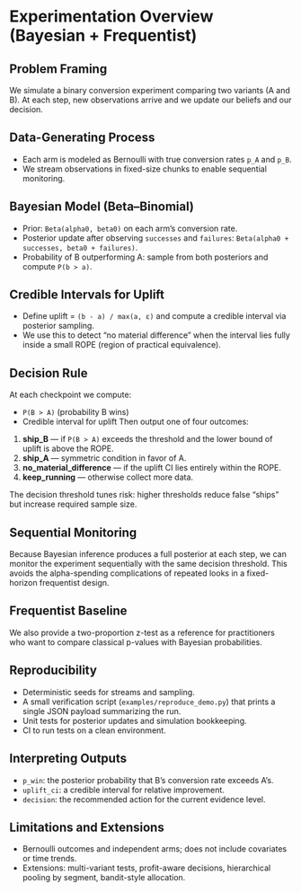 # Experimentation Overview (Bayesian + Frequentist)

## Problem Framing
We simulate a binary conversion experiment comparing two variants (A and B). At each step, new observations arrive and we update our beliefs and our decision.

## Data-Generating Process
- Each arm is modeled as Bernoulli with true conversion rates `p_A` and `p_B`.
- We stream observations in fixed-size chunks to enable sequential monitoring.

## Bayesian Model (Beta–Binomial)
- Prior: `Beta(alpha0, beta0)` on each arm’s conversion rate.
- Posterior update after observing `successes` and `failures`: `Beta(alpha0 + successes, beta0 + failures)`.
- Probability of B outperforming A: sample from both posteriors and compute `P(b > a)`.

## Credible Intervals for Uplift
- Define uplift = `(b - a) / max(a, ε)` and compute a credible interval via posterior sampling.
- We use this to detect “no material difference” when the interval lies fully inside a small ROPE (region of practical equivalence).

## Decision Rule
At each checkpoint we compute:
- `P(B > A)` (probability B wins)
- Credible interval for uplift
Then output one of four outcomes:
1. **ship_B** — if `P(B > A)` exceeds the threshold and the lower bound of uplift is above the ROPE.
2. **ship_A** — symmetric condition in favor of A.
3. **no_material_difference** — if the uplift CI lies entirely within the ROPE.
4. **keep_running** — otherwise collect more data.

The decision threshold tunes risk: higher thresholds reduce false “ships” but increase required sample size.

## Sequential Monitoring
Because Bayesian inference produces a full posterior at each step, we can monitor the experiment sequentially with the same decision threshold. This avoids the alpha-spending complications of repeated looks in a fixed-horizon frequentist design.

## Frequentist Baseline
We also provide a two-proportion z-test as a reference for practitioners who want to compare classical p-values with Bayesian probabilities.

## Reproducibility
- Deterministic seeds for streams and sampling.
- A small verification script (`examples/reproduce_demo.py`) that prints a single JSON payload summarizing the run.
- Unit tests for posterior updates and simulation bookkeeping.
- CI to run tests on a clean environment.

## Interpreting Outputs
- `p_win`: the posterior probability that B’s conversion rate exceeds A’s.
- `uplift_ci`: a credible interval for relative improvement.
- `decision`: the recommended action for the current evidence level.

## Limitations and Extensions
- Bernoulli outcomes and independent arms; does not include covariates or time trends.
- Extensions: multi-variant tests, profit-aware decisions, hierarchical pooling by segment, bandit-style allocation.
